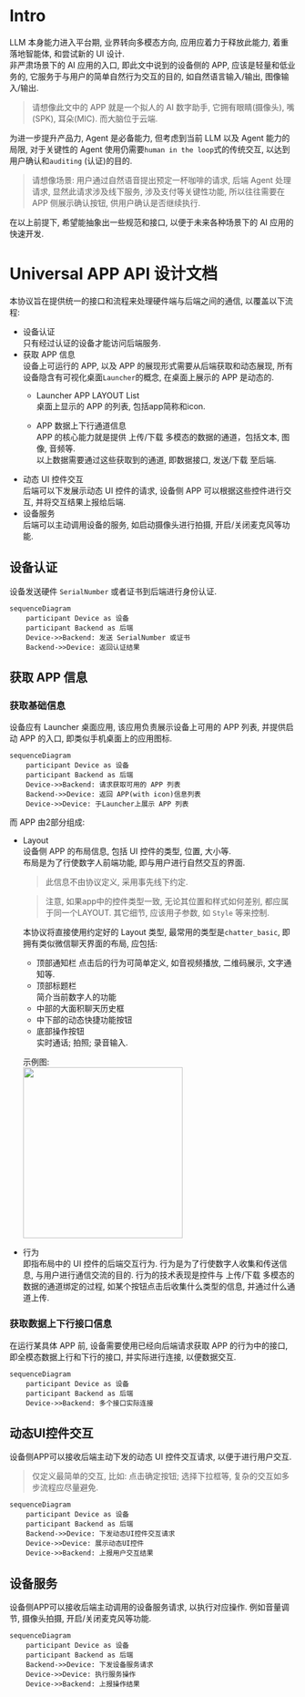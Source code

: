 # Intro
LLM 本身能力进入平台期, 业界转向多模态方向, 应用应着力于释放此能力, 着重落地智能体, 和尝试新的 UI 设计.     
非严肃场景下的 AI 应用的入口, 即此文中说到的设备侧的 APP, 应该是轻量和低业务的, 它服务于与用户的简单自然行为交互的目的, 如自然语言输入/输出, 图像输入/输出.    
> 请想像此文中的 APP 就是一个拟人的 AI 数字助手, 它拥有眼睛(摄像头), 嘴(SPK), 耳朵(MIC). 而大脑位于云端.

为进一步提升产品力, Agent 是必备能力, 但考虑到当前 LLM 以及 Agent 能力的局限, 对于关键性的 Agent 使用仍需要`human in the loop`式的传统交互, 以达到用户确认和`auditing` (认证)的目的.
> 请想像场景: 用户通过自然语音提出预定一杯咖啡的请求, 后端 Agent 处理请求, 显然此请求涉及线下服务, 涉及支付等关键性功能, 所以往往需要在 APP 侧展示确认按钮, 供用户确认是否继续执行.

在以上前提下, 希望能抽象出一些规范和接口, 以便于未来各种场景下的 AI 应用的快速开发.

# Universal APP API 设计文档
本协议旨在提供统一的接口和流程来处理硬件端与后端之间的通信, 以覆盖以下流程:
* 设备认证    
    只有经过认证的设备才能访问后端服务.
* 获取 APP 信息    
    设备上可运行的 APP, 以及 APP 的展现形式需要从后端获取和动态展现, 所有设备隐含有可视化桌面`Launcher`的概念, 在桌面上展示的 APP 是动态的.
    * Launcher APP LAYOUT List    
      桌面上显示的 APP 的列表, 包括app简称和icon.
    
    * APP 数据上下行通道信息    
    APP 的核心能力就是提供 上传/下载 多模态的数据的通道，包括文本, 图像, 音频等.    
    以上数据需要通过这些获取到的通道, 即数据接口, 发送/下载 至后端.    
* 动态 UI 控件交互    
    后端可以下发展示动态 UI 控件的请求, 设备侧 APP 可以根据这些控件进行交互, 并将交互结果上报给后端.
* 设备服务    
    后端可以主动调用设备的服务, 如启动摄像头进行拍摄, 开启/关闭麦克风等功能.
## 设备认证
设备发送硬件 `SerialNumber` 或者证书到后端进行身份认证.
```mermaid
sequenceDiagram
    participant Device as 设备
    participant Backend as 后端
    Device->>Backend: 发送 SerialNumber 或证书
    Backend->>Device: 返回认证结果
```

## 获取 APP 信息
### 获取基础信息
设备应有 Launcher 桌面应用, 该应用负责展示设备上可用的 APP 列表, 并提供启动 APP 的入口, 即类似手机桌面上的应用图标.
```mermaid
sequenceDiagram
    participant Device as 设备
    participant Backend as 后端
    Device->>Backend: 请求获取可用的 APP 列表
    Backend->>Device: 返回 APP(with icon)信息列表
    Device->>Device: 于Launcher上展示 APP 列表
```
而 APP 由2部分组成:
* Layout    
    设备侧 APP 的布局信息, 包括 UI 控件的类型, 位置, 大小等.    
    布局是为了行使数字人前端功能, 即与用户进行自然交互的界面.    
    > 此信息不由协议定义, 采用事先线下约定.

    > 注意, 如果app中的控件类型一致, 无论其位置和样式如何差别, 都应属于同一个LAYOUT.
    > 其它细节, 应该用子参数, 如 `Style` 等来控制.

    本协议将直接使用约定好的 Layout 类型, 最常用的类型是`chatter_basic`, 即拥有类似微信聊天界面的布局, 应包括:
    * 顶部通知栏
      点击后的行为可简单定义, 如音视频播放, 二维码展示, 文字通知等.        
    * 顶部标题栏    
      简介当前数字人的功能
    * 中部的大面积聊天历史框    
    * 中下部的动态快捷功能按钮    
    * 底部操作按钮    
        实时通话; 拍照; 录音输入.

    示例图:    
      <img src="https://github.com/user-attachments/assets/709a2571-c7cf-4934-a8b8-3f7e8137e256" width="280" height="300" />

* 行为    
    即指布局中的 UI 控件的后端交互行为.
    行为是为了行使数字人收集和传送信息, 与用户进行通信交流的目的.
    行为的技术表现是控件与 上传/下载 多模态的数据的通道绑定的过程, 如某个按钮点击后收集什么类型的信息, 并通过什么通道上传.

    
### 获取数据上下行接口信息
在运行某具体 APP 前, 设备需要使用已经向后端请求获取 APP 的行为中的接口, 即全模态数据上行和下行的接口, 并实际进行连接, 以便数据交互.
```mermaid
sequenceDiagram
    participant Device as 设备
    participant Backend as 后端
    Device->>Backend: 多个接口实际连接
```

## 动态UI控件交互
设备侧APP可以接收后端主动下发的动态 UI 控件交互请求, 以便于进行用户交互.
> 仅定义最简单的交互, 比如: 点击确定按钮; 选择下拉框等, 复杂的交互如多步流程应尽量避免.
```mermaid
sequenceDiagram
    participant Device as 设备
    participant Backend as 后端
    Backend->>Device: 下发动态UI控件交互请求
    Device->>Device: 展示动态UI控件
    Device->>Backend: 上报用户交互结果
```

## 设备服务
设备侧APP可以接收后端主动调用的设备服务请求, 以执行对应操作.
例如音量调节, 摄像头拍摄, 开启/关闭麦克风等功能.
```mermaid
sequenceDiagram
    participant Device as 设备
    participant Backend as 后端
    Backend->>Device: 下发设备服务请求
    Device->>Device: 执行服务操作
    Device->>Backend: 上报操作结果
```
